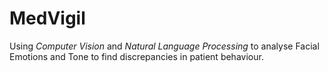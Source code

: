 # MedVigil
Using *Computer Vision* and *Natural Language Processing* to analyse Facial Emotions and Tone to find discrepancies in patient behaviour.
